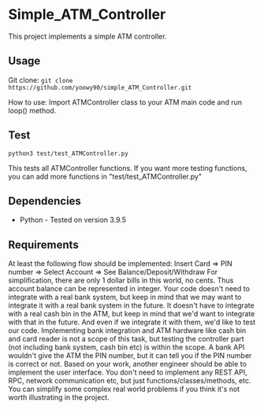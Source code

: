# Simple_ATM_Controller

This project implements a simple ATM controller.

## Usage

Git clone:
  `git clone https://github.com/yoowy90/simple_ATM_Controller.git`

How to use:
  Import ATMController class to your ATM main code and run loop() method.

## Test

`python3 test/test_ATMController.py`

This tests all ATMController functions.
If you want more testing functions, you can add more functions in "test/test_ATMController.py"

## Dependencies

* Python - Tested on version 3.9.5

## Requirements

At least the following flow should be implemented:
Insert Card => PIN number => Select Account => See Balance/Deposit/Withdraw
For simplification, there are only 1 dollar bills in this world, no cents. Thus account balance can be represented in integer.
Your code doesn't need to integrate with a real bank system, but keep in mind that we may want to integrate it with a real bank system in the future. It doesn't have to integrate with a real cash bin in the ATM, but keep in mind that we'd want to integrate with that in the future. And even if we integrate it with them, we'd like to test our code. Implementing bank integration and ATM hardware like cash bin and card reader is not a scope of this task, but testing the controller part (not including bank system, cash bin etc) is within the scope.
A bank API wouldn't give the ATM the PIN number, but it can tell you if the PIN number is correct or not.
Based on your work, another engineer should be able to implement the user interface. You don't need to implement any REST API, RPC, network communication etc, but just functions/classes/methods, etc.
You can simplify some complex real world problems if you think it's not worth illustrating in the project.
